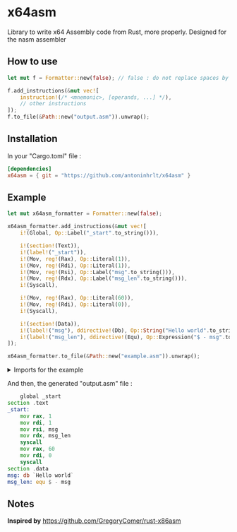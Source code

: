 # x64asm
Library to write x64 Assembly code from Rust, more properly. Designed for the nasm assembler

## How to use
```rust                                 
let mut f = Formatter::new(false); // false : do not replace spaces by tabulations

f.add_instructions(&mut vec![
    instruction!(/* <mnemonic>, [operands, ...] */),
    // other instructions
]);
f.to_file(&Path::new("output.asm")).unwrap();
```

## Installation
In your "Cargo.toml" file :
```toml
[dependencies]
x64asm = { git = "https://github.com/antoninhrlt/x64asm" }
```

## Example
```rust      
let mut x64asm_formatter = Formatter::new(false);

x64asm_formatter.add_instructions(&mut vec![
    i!(Global, Op::Label("_start".to_string())),

    i!(section!(Text)),
    i!(label!("_start")),
    i!(Mov, reg!(Rax), Op::Literal(1)),
    i!(Mov, reg!(Rdi), Op::Literal(1)),
    i!(Mov, reg!(Rsi), Op::Label("msg".to_string())),
    i!(Mov, reg!(Rdx), Op::Label("msg_len".to_string())),
    i!(Syscall),

    i!(Mov, reg!(Rax), Op::Literal(60)),
    i!(Mov, reg!(Rdi), Op::Literal(0)),
    i!(Syscall),

    i!(section!(Data)),
    i!(label!("msg"), ddirective!(Db), Op::String("Hello world".to_string())),
    i!(label!("msg_len"), ddirective!(Equ), Op::Expression("$ - msg".to_string())),
]);

x64asm_formatter.to_file(&Path::new("example.asm")).unwrap();
``` 

<details>
<summary>Imports for the example</summary>

```rust
use x64asm::{
    ddirective, ddirective::DefineDirective::*, 
    formatter::Formatter, 
    instruction as i, label,
    mnemonic::Mnemonic::*, 
    operand::Op, 
    reg, register::Register::*, 
    section, section::Section::*,
};
```
</details>

And then, the generated "output.asm" file :
```asm
	global _start 
section .text 
_start: 
	mov rax, 1 
	mov rdi, 1 
	mov rsi, msg 
	mov rdx, msg_len 
	syscall 
	mov rax, 60 
	mov rdi, 0 
	syscall
section .data 
msg: db `Hello world` 
msg_len: equ $ - msg 
```

## Notes
**Inspired by** https://github.com/GregoryComer/rust-x86asm
